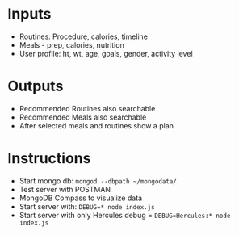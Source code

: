 # Inputs
- Routines: Procedure, calories, timeline
- Meals - prep, calories, nutrition
- User profile: ht, wt, age, goals, gender, activity level
# Outputs
- Recommended Routines also searchable
- Recommended Meals also searchable
- After selected meals and routines show a plan
# Instructions
- Start mongo db: `mongod --dbpath ~/mongodata/`
- Test server with POSTMAN
- MongoDB Compass to visualize data
- Start server with: `DEBUG=* node index.js`
- Start server with only Hercules debug = `DEBUG=Hercules:* node index.js`
